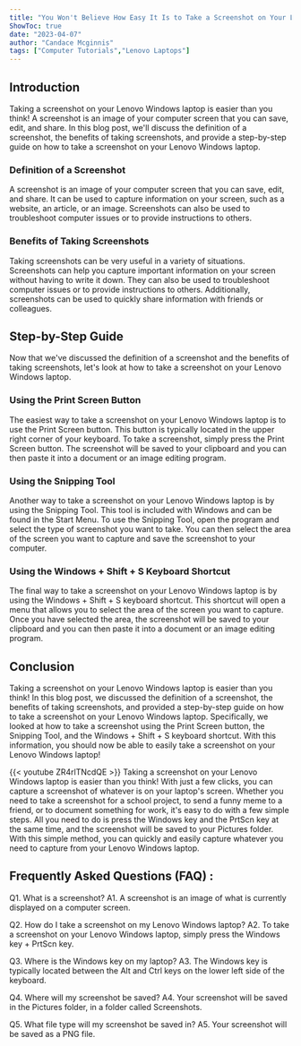 ```yaml
---
title: "You Won't Believe How Easy It Is to Take a Screenshot on Your Lenovo Windows Laptop!"
ShowToc: true 
date: "2023-04-07"
author: "Candace Mcginnis" 
tags: ["Computer Tutorials","Lenovo Laptops"]
---
```

## Introduction
Taking a screenshot on your Lenovo Windows laptop is easier than you think! A screenshot is an image of your computer screen that you can save, edit, and share. In this blog post, we'll discuss the definition of a screenshot, the benefits of taking screenshots, and provide a step-by-step guide on how to take a screenshot on your Lenovo Windows laptop. 

### Definition of a Screenshot
A screenshot is an image of your computer screen that you can save, edit, and share. It can be used to capture information on your screen, such as a website, an article, or an image. Screenshots can also be used to troubleshoot computer issues or to provide instructions to others. 

### Benefits of Taking Screenshots
Taking screenshots can be very useful in a variety of situations. Screenshots can help you capture important information on your screen without having to write it down. They can also be used to troubleshoot computer issues or to provide instructions to others. Additionally, screenshots can be used to quickly share information with friends or colleagues. 

## Step-by-Step Guide
Now that we've discussed the definition of a screenshot and the benefits of taking screenshots, let's look at how to take a screenshot on your Lenovo Windows laptop. 

### Using the Print Screen Button
The easiest way to take a screenshot on your Lenovo Windows laptop is to use the Print Screen button. This button is typically located in the upper right corner of your keyboard. To take a screenshot, simply press the Print Screen button. The screenshot will be saved to your clipboard and you can then paste it into a document or an image editing program. 

### Using the Snipping Tool
Another way to take a screenshot on your Lenovo Windows laptop is by using the Snipping Tool. This tool is included with Windows and can be found in the Start Menu. To use the Snipping Tool, open the program and select the type of screenshot you want to take. You can then select the area of the screen you want to capture and save the screenshot to your computer. 

### Using the Windows + Shift + S Keyboard Shortcut
The final way to take a screenshot on your Lenovo Windows laptop is by using the Windows + Shift + S keyboard shortcut. This shortcut will open a menu that allows you to select the area of the screen you want to capture. Once you have selected the area, the screenshot will be saved to your clipboard and you can then paste it into a document or an image editing program.

## Conclusion
Taking a screenshot on your Lenovo Windows laptop is easier than you think! In this blog post, we discussed the definition of a screenshot, the benefits of taking screenshots, and provided a step-by-step guide on how to take a screenshot on your Lenovo Windows laptop. Specifically, we looked at how to take a screenshot using the Print Screen button, the Snipping Tool, and the Windows + Shift + S keyboard shortcut. With this information, you should now be able to easily take a screenshot on your Lenovo Windows laptop!

{{< youtube ZR4rlTNcdQE >}} 
Taking a screenshot on your Lenovo Windows laptop is easier than you think! With just a few clicks, you can capture a screenshot of whatever is on your laptop's screen. Whether you need to take a screenshot for a school project, to send a funny meme to a friend, or to document something for work, it's easy to do with a few simple steps. All you need to do is press the Windows key and the PrtScn key at the same time, and the screenshot will be saved to your Pictures folder. With this simple method, you can quickly and easily capture whatever you need to capture from your Lenovo Windows laptop.

## Frequently Asked Questions (FAQ) :
Q1. What is a screenshot?
A1. A screenshot is an image of what is currently displayed on a computer screen.

Q2. How do I take a screenshot on my Lenovo Windows laptop?
A2. To take a screenshot on your Lenovo Windows laptop, simply press the Windows key + PrtScn key.

Q3. Where is the Windows key on my laptop?
A3. The Windows key is typically located between the Alt and Ctrl keys on the lower left side of the keyboard.

Q4. Where will my screenshot be saved?
A4. Your screenshot will be saved in the Pictures folder, in a folder called Screenshots.

Q5. What file type will my screenshot be saved in?
A5. Your screenshot will be saved as a PNG file.


